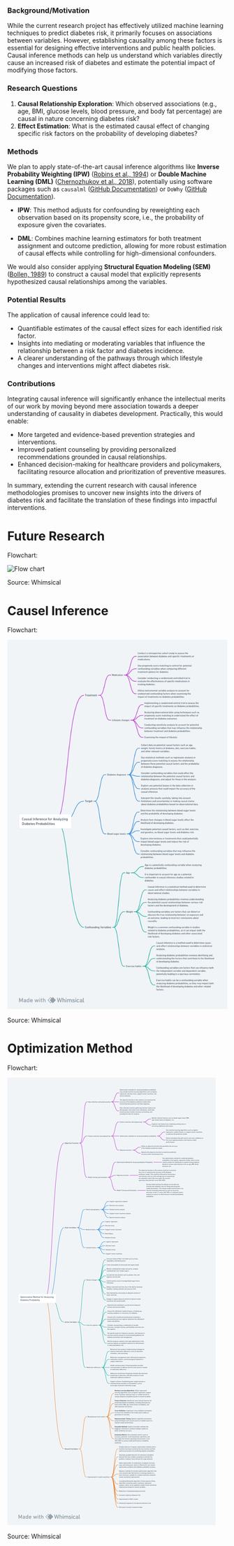### Background/Motivation
While the current research project has effectively utilized machine learning techniques to predict diabetes risk, it primarily focuses on associations between variables. However, establishing causality among these factors is essential for designing effective interventions and public health policies. Causal inference methods can help us understand which variables directly cause an increased risk of diabetes and estimate the potential impact of modifying those factors.

### Research Questions
1. **Causal Relationship Exploration**: Which observed associations (e.g., age, BMI, glucose levels, blood pressure, and body fat percentage) are causal in nature concerning diabetes risk?
2. **Effect Estimation**: What is the estimated causal effect of changing specific risk factors on the probability of developing diabetes?

### Methods
We plan to apply state-of-the-art causal inference algorithms like **Inverse Probability Weighting (IPW)** ([Robins et al., 1994](https://www.ncbi.nlm.nih.gov/pmc/articles/PMC1044287/)) or **Double Machine Learning (DML)** ([Chernozhukov et al., 2018](https://arxiv.org/abs/1608.00060)), potentially using software packages such as `causalml` ([GitHub Documentation](https://github.com/uber/causalml)) or `DoWhy` ([GitHub Documentation](https://microsoft.github.io/dowhy/)). 

- **IPW**: This method adjusts for confounding by reweighting each observation based on its propensity score, i.e., the probability of exposure given the covariates.
  
- **DML**: Combines machine learning estimators for both treatment assignment and outcome prediction, allowing for more robust estimation of causal effects while controlling for high-dimensional confounders.

We would also consider applying **Structural Equation Modeling (SEM)** ([Bollen, 1989](https://psycnet.apa.org/record/1989-98043-001)) to construct a causal model that explicitly represents hypothesized causal relationships among the variables.

### Potential Results
The application of causal inference could lead to:
- Quantifiable estimates of the causal effect sizes for each identified risk factor.
- Insights into mediating or moderating variables that influence the relationship between a risk factor and diabetes incidence.
- A clearer understanding of the pathways through which lifestyle changes and interventions might affect diabetes risk.

### Contributions
Integrating causal inference will significantly enhance the intellectual merits of our work by moving beyond mere association towards a deeper understanding of causality in diabetes development. Practically, this would enable:
- More targeted and evidence-based prevention strategies and interventions.
- Improved patient counseling by providing personalized recommendations grounded in causal relationships.
- Enhanced decision-making for healthcare providers and policymakers, facilitating resource allocation and prioritization of preventive measures.

In summary, extending the current research with causal inference methodologies promises to uncover new insights into the drivers of diabetes risk and facilitate the translation of these findings into impactful interventions.

# Future Research
Flowchart: 

<img src="Predictive Modeling and Analysis of Disease Spread Dynamics Using Machine Learning Techniques (2).png" alt="Flow chart">

Source: Whimsical

# Causel Inference
Flowchart: 

<img src="Causal Inference for Analyzing Diabetes Probabilities (1).png" alt="Flow chart">

Source: Whimsical

# Optimization Method
Flowchart: 

<img src="Optimization method.png" alt="Flow chart">

Source: Whimsical
